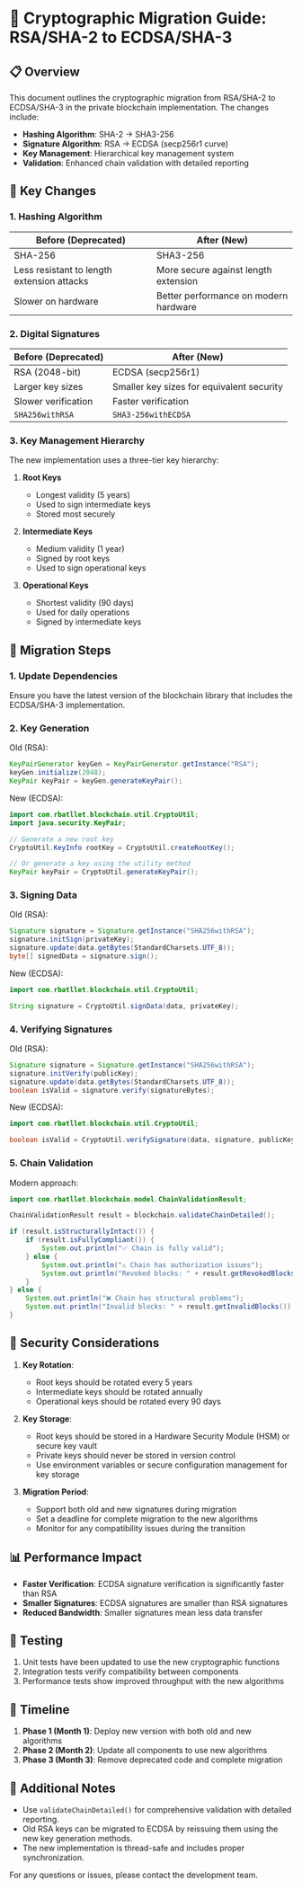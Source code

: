 # 🔐 Cryptographic Migration Guide: RSA/SHA-2 to ECDSA/SHA-3

## 📋 Overview

This document outlines the cryptographic migration from RSA/SHA-2 to ECDSA/SHA-3 in the private blockchain implementation. The changes include:

- **Hashing Algorithm**: SHA-2 → SHA3-256
- **Signature Algorithm**: RSA → ECDSA (secp256r1 curve)
- **Key Management**: Hierarchical key management system
- **Validation**: Enhanced chain validation with detailed reporting

## 🚀 Key Changes

### 1. Hashing Algorithm

| Before (Deprecated) | After (New) |
|---------------------|-------------|
| SHA-256 | SHA3-256 |
| Less resistant to length extension attacks | More secure against length extension |
| Slower on hardware | Better performance on modern hardware |

### 2. Digital Signatures

| Before (Deprecated) | After (New) |
|---------------------|-------------|
| RSA (2048-bit) | ECDSA (secp256r1) |
| Larger key sizes | Smaller key sizes for equivalent security |
| Slower verification | Faster verification |
| `SHA256withRSA` | `SHA3-256withECDSA` |

### 3. Key Management Hierarchy

The new implementation uses a three-tier key hierarchy:

1. **Root Keys**
   - Longest validity (5 years)
   - Used to sign intermediate keys
   - Stored most securely

2. **Intermediate Keys**
   - Medium validity (1 year)
   - Signed by root keys
   - Used to sign operational keys

3. **Operational Keys**
   - Shortest validity (90 days)
   - Used for daily operations
   - Signed by intermediate keys

## 🔄 Migration Steps

### 1. Update Dependencies

Ensure you have the latest version of the blockchain library that includes the ECDSA/SHA-3 implementation.

### 2. Key Generation

Old (RSA):
```java
KeyPairGenerator keyGen = KeyPairGenerator.getInstance("RSA");
keyGen.initialize(2048);
KeyPair keyPair = keyGen.generateKeyPair();
```

New (ECDSA):
```java
import com.rbatllet.blockchain.util.CryptoUtil;
import java.security.KeyPair;

// Generate a new root key
CryptoUtil.KeyInfo rootKey = CryptoUtil.createRootKey();

// Or generate a key using the utility method
KeyPair keyPair = CryptoUtil.generateKeyPair();
```

### 3. Signing Data

Old (RSA):
```java
Signature signature = Signature.getInstance("SHA256withRSA");
signature.initSign(privateKey);
signature.update(data.getBytes(StandardCharsets.UTF_8));
byte[] signedData = signature.sign();
```

New (ECDSA):
```java
import com.rbatllet.blockchain.util.CryptoUtil;

String signature = CryptoUtil.signData(data, privateKey);
```

### 4. Verifying Signatures

Old (RSA):
```java
Signature signature = Signature.getInstance("SHA256withRSA");
signature.initVerify(publicKey);
signature.update(data.getBytes(StandardCharsets.UTF_8));
boolean isValid = signature.verify(signatureBytes);
```

New (ECDSA):
```java
import com.rbatllet.blockchain.util.CryptoUtil;

boolean isValid = CryptoUtil.verifySignature(data, signature, publicKey);
```

### 5. Chain Validation

Modern approach:
```java
import com.rbatllet.blockchain.model.ChainValidationResult;

ChainValidationResult result = blockchain.validateChainDetailed();

if (result.isStructurallyIntact()) {
    if (result.isFullyCompliant()) {
        System.out.println("✅ Chain is fully valid");
    } else {
        System.out.println("⚠️ Chain has authorization issues");
        System.out.println("Revoked blocks: " + result.getRevokedBlocks());
    }
} else {
    System.out.println("❌ Chain has structural problems");
    System.out.println("Invalid blocks: " + result.getInvalidBlocks());
}
```

## 🔐 Security Considerations

1. **Key Rotation**:
   - Root keys should be rotated every 5 years
   - Intermediate keys should be rotated annually
   - Operational keys should be rotated every 90 days

2. **Key Storage**:
   - Root keys should be stored in a Hardware Security Module (HSM) or secure key vault
   - Private keys should never be stored in version control
   - Use environment variables or secure configuration management for key storage

3. **Migration Period**:
   - Support both old and new signatures during migration
   - Set a deadline for complete migration to the new algorithms
   - Monitor for any compatibility issues during the transition

## 📊 Performance Impact

- **Faster Verification**: ECDSA signature verification is significantly faster than RSA
- **Smaller Signatures**: ECDSA signatures are smaller than RSA signatures
- **Reduced Bandwidth**: Smaller signatures mean less data transfer

## 🧪 Testing

1. Unit tests have been updated to use the new cryptographic functions
2. Integration tests verify compatibility between components
3. Performance tests show improved throughput with the new algorithms

## 📅 Timeline

1. **Phase 1 (Month 1)**: Deploy new version with both old and new algorithms
2. **Phase 2 (Month 2)**: Update all components to use new algorithms
3. **Phase 3 (Month 3)**: Remove deprecated code and complete migration

## 📝 Additional Notes

- Use `validateChainDetailed()` for comprehensive validation with detailed reporting.
- Old RSA keys can be migrated to ECDSA by reissuing them using the new key generation methods.
- The new implementation is thread-safe and includes proper synchronization.

For any questions or issues, please contact the development team.
